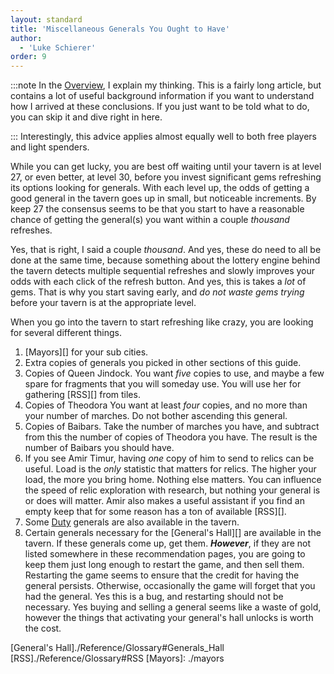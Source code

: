 ```yaml
---
layout: standard
title: 'Miscellaneous Generals You Ought to Have'
author:
  - 'Luke Schierer'
order: 9
---
```


:::note
In the [Overview][], I explain my thinking. This is a fairly long article, but
contains a lot of useful background information if you want to understand how I
arrived at these conclusions. If you just want to be told what to do, you can
skip it and dive right in here.

[Overview]: ./overview

:::
Interestingly, this advice applies almost equally well to both free players and
light spenders.

While you can get lucky, you are best off waiting until your tavern is at level
27, or even better, at level 30, before you invest significant gems refreshing
its options looking for generals. With each level up, the odds of getting a
good general in the tavern goes up in small, but noticeable increments. By keep
27 the consensus seems to be that you start to have a reasonable chance of
getting the general(s) you want within a couple _thousand_ refreshes.

Yes, that is right, I said a couple _thousand_. And yes, these do need to all
be done at the same time, because something about the lottery engine behind the
tavern detects multiple sequential refreshes and slowly improves your odds with
each click of the refresh button. And yes, this is takes a _lot_ of gems.
That is why you start saving early, and _do not waste gems trying_ before your
tavern is at the appropriate level.

When you go into the tavern to start refreshing like crazy, you are looking for
several different things.

1. [Mayors][] for your sub cities.
1. Extra copies of generals you picked in other sections of this guide.
1. Copies of Queen Jindock. You want _five_ copies to use, and maybe a few
   spare for fragments that you will someday use. You will use her for
   gathering [RSS][] from tiles.
1. Copies of Theodora You want at least _four_ copies, and no more than your number
   of marches. Do not bother ascending this general.
1. Copies of Baibars. Take the number of marches you have, and subtract
   from this the number of copies of Theodora you have. The result is
   the number of Baibars you should have.
1. If you see Amir Timur, having _one_ copy of him to send to relics can be
   useful. Load is the _only_ statistic that matters for relics. The higher
   your load, the more you bring home. Nothing else matters. You can
   influence the speed of relic exploration with research, but nothing your
   general is or does will matter. Amir also makes a useful assistant if you
   find an empty keep that for some reason has a ton of available [RSS][].
1. Some [Duty][] generals are also available in the tavern.
1. Certain generals necessary for the [General's Hall][] are available in the
   tavern. If these generals come up, get them. _**However**_, if they are
   not listed somewhere in these recommendation pages, you are going to keep
   them just long enough to restart the game, and then sell them. Restarting
   the game seems to ensure that the credit for having the general persists.
   Otherwise, occasionally the game will forget that you had the general. Yes
   this is a bug, and restarting should not be necessary. Yes buying and
   selling a general seems like a waste of gold, however the things that
   activating your general's hall unlocks is worth the cost.

[Duty]: ./duty
[General's Hall]./Reference/Glossary#Generals_Hall
[RSS]./Reference/Glossary#RSS
[Mayors]: ./mayors
